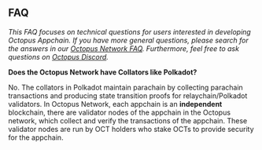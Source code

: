 ## FAQ

*This FAQ focuses on technical questions for users interested in developing Octopus Appchain. If you have more general questions, please search for the answers in our [Octopus Network FAQ](https://oct.network/faqs). Furthermore, feel free to ask questions on [Octopus Discord](https://discord.gg/6GTJBkZA9Q).*

**Does the Octopus Network have Collators like Polkadot?**

No. The collators in Polkadot maintain parachain by collecting parachain transactions and producing state transition proofs for relaychain/Polkadot validators. In Octopus Network, each appchain is an **independent** blockchain, there are validator nodes of the appchain in the Octopus network, which collect and verify the transactions of the appchain. These validator nodes are run by OCT holders who stake OCTs to provide security for the appchain.